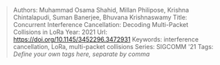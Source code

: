 > Authors: Muhammad Osama Shahid, Millan Philipose, Krishna Chintalapudi, Suman Banerjee, Bhuvana Krishnaswamy
> Title: Concurrent Interference Cancellation: Decoding Multi-Packet Collisions in LoRa
> Year: 2021
> Url: https://doi.org/10.1145/3452296.3472931
> Keywords: interference cancellation, LoRa, multi-packet collisions
> Series: SIGCOMM '21
> Tags: *Define your own tags here, separate by comma*